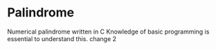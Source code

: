 # Palindrome
Numerical palindrome written in C
Knowledge of basic programming is essential to understand this.
change 2
